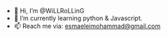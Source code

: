 - 👋 Hi, I’m @WiLLRoLLinG
- 🌱 I’m currently learning python & Javascript.
- 📫 Reach me via: esmaeleimohammad@gmail.com

<!---
Mohammad Esmaeili
--->
